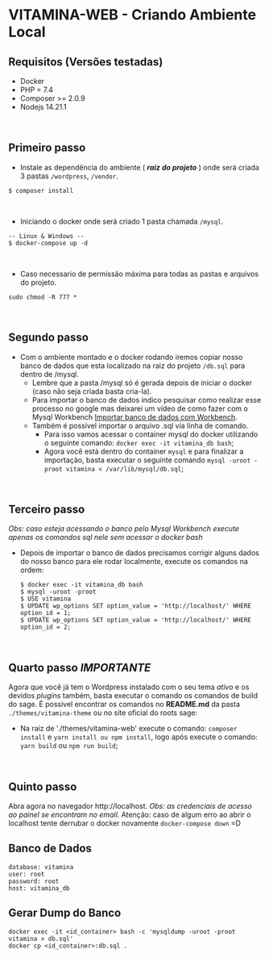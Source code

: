 # VITAMINA-WEB - Criando Ambiente Local

## Requisitos (Versões testadas)
- Docker
- PHP = 7.4
- Composer >= 2.0.9
- Nodejs 14.21.1

&nbsp;

## Primeiro passo

- Instale as dependência do ambiente ( ***raiz do projeto*** ) onde será criada 3 pastas `/wordpress`, `/vendor`.
```
$ composer install
```

&nbsp;

- Iniciando o docker onde será criado 1 pasta chamada `/mysql`.
```
-- Linux & Windows --
$ docker-compose up -d
```

&nbsp;

- Caso necessario de permissão máxima para todas as pastas e arquivos do projeto.
```
sudo chmod -R 777 *
```

&nbsp;

## Segundo passo
+ Com o ambiente montado e o docker rodando iremos copiar nosso banco de dados que esta localizado na raiz do projeto `/db.sql` para dentro de /mysql.
    + Lembre que a pasta /mysql só é gerada depois de iniciar o docker (caso não seja criada basta cria-la).
    + Para importar o banco de dados indico pesquisar como realizar esse processo no google mas deixarei um vídeo de como fazer com o Mysql Workbench [Importar banco de dados com Workbench](https://www.youtube.com/watch?v=016N1WIyKdQ).
    + Também é possivel importar o arquivo .sql via linha de comando.
        + Para isso vamos acessar o container mysql do docker utilizando o seguinte comando: `docker exec -it vitamina_db bash`;
        + Agora você está dentro do container `mysql` e para finalizar a importação, basta executar o seguinte comando `mysql -uroot -proot vitamina < /var/lib/mysql/db.sql`; 

&nbsp;

## Terceiro passo

*Obs: caso esteja acessando o banco pelo Mysql Workbench execute apenas os comandos sql nele sem acessar o docker bash*

- Depois de importar o banco de dados precisamos corrigir alguns dados do nosso banco para ele rodar localmente, execute os comandos na ordem:
    ```
    $ docker exec -it vitamina_db bash
    $ mysql -uroot -proot
    $ USE vitamina
    $ UPDATE wp_options SET option_value = 'http://localhost/' WHERE option_id = 1;
    $ UPDATE wp_options SET option_value = 'http://localhost/' WHERE option_id = 2;
    ```

&nbsp;

## Quarto passo *IMPORTANTE*
Agora que você já tem o Wordpress instalado com o seu tema *ativo* e os devidos *plugins* também, basta executar o comando os comandos de build do sage.
É possivel encontrar os comandos no **README.md** da pasta `./themes/vitamina-theme` ou no site oficial do roots sage:
+ Na raiz de './themes/vitamina-web' execute o comando: `composer install` e `yarn install ou npm install`, logo após execute o comando: `yarn build` ou `npm run build`;

&nbsp;

## Quinto passo

Abra agora no navegador http://localhost.
*Obs: as credenciais de acesso ao painel se encontram no email.*
Atenção: caso de algum erro ao abrir o localhost tente derrubar o docker novamente `docker-compose down` =D
&nbsp;

## Banco de Dados
```
database: vitamina
user: root
password: root
host: vitamina_db
```

## Gerar Dump do Banco 

```
docker exec -it <id_container> bash -c 'mysqldump -uroot -proot vitamina > db.sql'
docker cp <id_container>:db.sql .
```